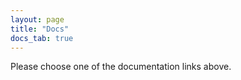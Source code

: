 ```yaml
---
layout: page
title: "Docs"
docs_tab: true
---
```


Please choose one of the documentation links above.

